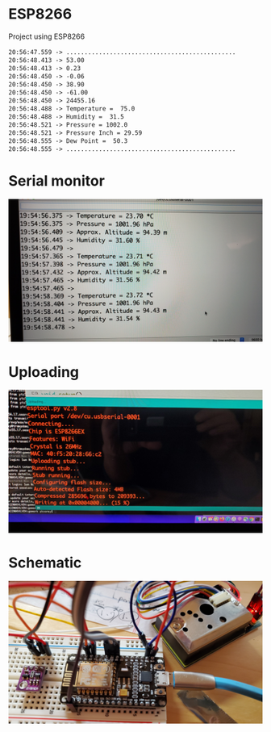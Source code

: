 # ESP8266
Project using ESP8266

```
20:56:47.559 -> ...............................................
20:56:48.413 -> 53.00
20:56:48.413 -> 0.23
20:56:48.450 -> -0.06
20:56:48.450 -> 38.90
20:56:48.450 -> -61.00
20:56:48.450 -> 24455.16
20:56:48.488 -> Temperature =  75.0
20:56:48.488 -> Humidity =  31.5
20:56:48.521 -> Pressure = 1002.0
20:56:48.521 -> Pressure Inch = 29.59
20:56:48.555 -> Dew Point =  50.3
20:56:48.555 -> ...............................................
```

# Serial monitor
![Serial monitor](20201101_195457.jpg)

# Uploading
![Uploading](20201101_204718.jpg)

# Schematic
![Schematic](20201101_204818.jpg)
